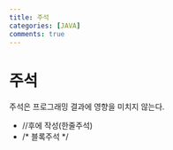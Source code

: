 ```yaml
---
title: 주석
categories: [JAVA]
comments: true
---
```


주석
===
주석은 프로그래밍 결과에 영향을 미치지 않는다.

- //후에 작성(한줄주석)
- /* 
블록주석
*/

